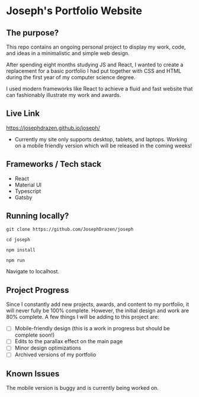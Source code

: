 # Joseph's Portfolio Website

## The purpose? 

This repo contains an ongoing personal project to display my work, code, and ideas in a minimalistic and simple web design. 

After spending eight months studying JS and React, I wanted to create a replacement for a basic portfolio I had put together with CSS and HTML during the first year of my computer science degree. 

I used modern frameworks like React to achieve a fluid and fast website that can fashionably illustrate my work and awards. 


## Live Link

https://josephdrazen.github.io/joseph/

* Currently my site only supports desktop, tablets, and laptops. Working on a mobile friendly version which will be released in the coming weeks! 

## Frameworks / Tech stack
- React
- Material UI 
- Typescript
- Gatsby 

## Running locally? 

```git clone https://github.com/JosephDrazen/joseph```

```cd joseph```

```npm install```

```npm run```

Navigate to localhost. 

## Project Progress 

Since I constantly add new projects, awards, and content to my portfolio, it will never fully be 100% complete. However, the initial design and work are 80% complete. A few things I will be adding to this project are: 

- [ ] Mobile-friendly design (this is a work in progress but should be complete soon!) 
- [ ] Edits to the parallax effect on the main page
- [ ] Minor design optimizations  
- [ ] Archived versions of my portfolio

## Known Issues

The mobile version is buggy and is currently being worked on. 


